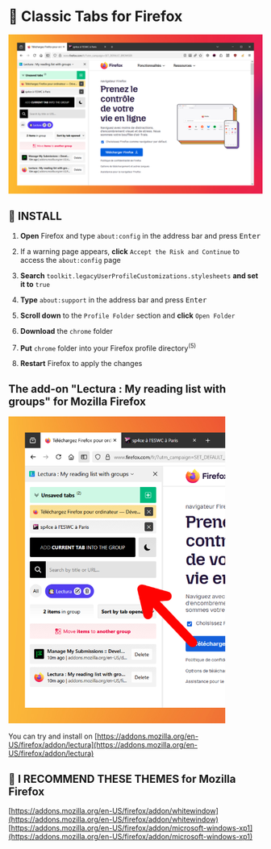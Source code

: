 <h1>🦊 Classic Tabs for Firefox</h1>

![preview](preview/preview.png)

## 💾 INSTALL

1. **Open** Firefox and type `about:config` in the address bar and press <kbd>Enter</kbd>

2. If a warning page appears, **click** `Accept the Risk and Continue` to access the `about:config` page

3. **Search** `toolkit.legacyUserProfileCustomizations.stylesheets` **and set it to** `true`

4. **Type** `about:support` in the address bar and press <kbd>Enter</kbd>

5. **Scroll down** to the `Profile Folder` section and **click** `Open Folder`

6. **Download** the `chrome` folder

7. **Put** `chrome` folder into your Firefox profile directory<sup>(5)</sup>

8. **Restart** Firefox to apply the changes


## The add-on "Lectura : My reading list with groups" for Mozilla Firefox

![preview](preview/preview-addon.png)

You can try and install on [https://addons.mozilla.org/en-US/firefox/addon/lectura](https://addons.mozilla.org/en-US/firefox/addon/lectura) 

## 🎨 I RECOMMEND THESE THEMES for Mozilla Firefox
[https://addons.mozilla.org/en-US/firefox/addon/whitewindow](https://addons.mozilla.org/en-US/firefox/addon/whitewindow)  
[https://addons.mozilla.org/en-US/firefox/addon/microsoft-windows-xp1](https://addons.mozilla.org/en-US/firefox/addon/microsoft-windows-xp1)